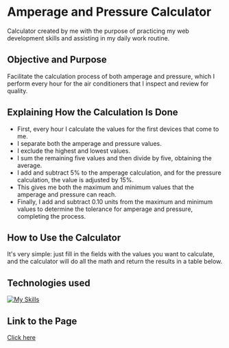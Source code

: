 # Amperage and Pressure Calculator
 Calculator created by me with the purpose of practicing my web development skills and assisting in my daily work routine.

 ## Objective and Purpose
 Facilitate the calculation process of both amperage and pressure, which I perform every hour for the air conditioners that I inspect and review for quality.

 ## Explaining How the Calculation Is Done
 - First, every hour I calculate the values for the first devices that come to me.
 - I separate both the amperage and pressure values.
 - I exclude the highest and lowest values.
 - I sum the remaining five values and then divide by five, obtaining the average.
 - I add and subtract 5% to the amperage calculation, and for the pressure calculation, the value is adjusted by 15%.
 - This gives me both the maximum and minimum values that the amperage and pressure can reach.
 - Finally, I add and subtract 0.10 units from the maximum and minimum values to determine the tolerance for amperage and pressure, completing the process.

 ## How to Use the Calculator
 It's very simple: just fill in the fields with the values you want to calculate, and the calculator will do all the math and return the results in a table below.

 ## Technologies used
[![My Skills](https://skillicons.dev/icons?i=js,html,css)](https://skillicons.dev)

## Link to the Page
<a href="https://campesattojr.github.io/calculadora-amperagem-pressao/">
Click here
</a>
